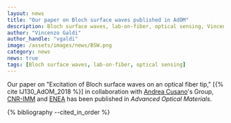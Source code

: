 ```yaml
---
layout: news
title: "Our paper on Bloch surface waves published in AdOM"
description: Bloch surface waves, lab-on-fiber, optical sensing, Vincenzo Galdi, Advanced Optical Materials
author: "Vincenzo Galdi"
author_handle: "vgaldi"
image: /assets/images/news/BSW.png
category: news
news: true
tags: [Bloch surface waves, lab-on-fiber, optical sensing]
---
```


Our paper on "Excitation of Bloch surface waves on an optical fiber tip,"
[{% cite IJ130_AdOM_2018 %}]
in collaboration with [Andrea Cusano](http://www.optoelectronics.ing.unisannio.it/index.php?option=com_content&view=article&layout=edit&id=100)'s Group, 
[CNR-IMM] and [ENEA] 
has been published in *Advanced Optical Materials*. 

{% bibliography --cited_in_order %}

[CNR-IMM]: https://www.na.imm.cnr.it
[ENEA]: http://www.enea.it/en